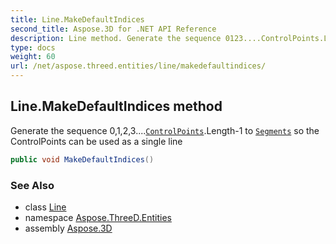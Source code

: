 ```yaml
---
title: Line.MakeDefaultIndices
second_title: Aspose.3D for .NET API Reference
description: Line method. Generate the sequence 0123....ControlPoints.Length1 to Segments so the ControlPoints can be used as a single line
type: docs
weight: 60
url: /net/aspose.threed.entities/line/makedefaultindices/
---
```

## Line.MakeDefaultIndices method

Generate the sequence 0,1,2,3....[`ControlPoints`](../../geometry/controlpoints/).Length-1 to [`Segments`](../segments/) so the ControlPoints can be used as a single line

```csharp
public void MakeDefaultIndices()
```

### See Also

* class [Line](../)
* namespace [Aspose.ThreeD.Entities](../../line/)
* assembly [Aspose.3D](../../../)


